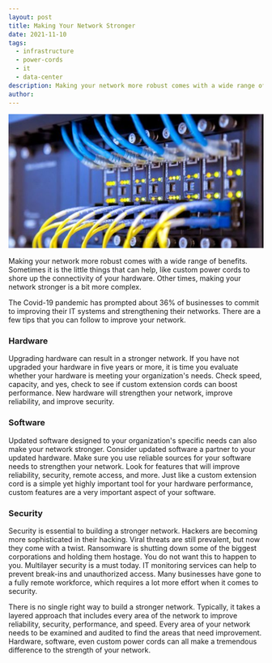 ```yaml
---
layout: post
title: Making Your Network Stronger
date: 2021-11-10
tags:
  - infrastructure 
  - power-cords 
  - it
  - data-center
description: Making your network more robust comes with a wide range of benefits. Sometimes it is the little things that can help, like custom power cords to shore up the connectivity of your hardware. Other times, making your network stronger is a bit more complex.
author:
---
```

![Patch Panel](/assets/images/posts/Stayonline_Network2_2.jpeg)


Making your network more robust comes with a wide range of benefits. Sometimes it is the little things that can help, like custom power cords to shore up the connectivity of your hardware. Other times, making your network stronger is a bit more complex.

The Covid-19 pandemic has prompted about 36% of businesses to commit to improving their IT systems and strengthening their networks. There are a few tips that you can follow to improve your network.
### Hardware

Upgrading hardware can result in a stronger network. If you have not upgraded your hardware in five years or more, it is time you evaluate whether your hardware is meeting your organization's needs. Check speed, capacity, and yes, check to see if custom extension cords can boost performance. New hardware will strengthen your network, improve reliability, and improve security.
### Software

Updated software designed to your organization's specific needs can also make your network stronger. Consider updated software a partner to your updated hardware. Make sure you use reliable sources for your software needs to strengthen your network. Look for features that will improve reliability, security, remote access, and more. Just like a custom extension cord is a simple yet highly important tool for your hardware performance, custom features are a very important aspect of your software.
### Security

Security is essential to building a stronger network. Hackers are becoming more sophisticated in their hacking. Viral threats are still prevalent, but now they come with a twist. Ransomware is shutting down some of the biggest corporations and holding them hostage. You do not want this to happen to you. Multilayer security is a must today. IT monitoring services can help to prevent break-ins and unauthorized access. Many businesses have gone to a fully remote workforce, which requires a lot more effort when it comes to security.

There is no single right way to build a stronger network. Typically, it takes a layered approach that includes every area of the network to improve reliability, security, performance, and speed. Every area of your network needs to be examined and audited to find the areas that need improvement. Hardware, software, even custom power cords can all make a tremendous difference to the strength of your network.
